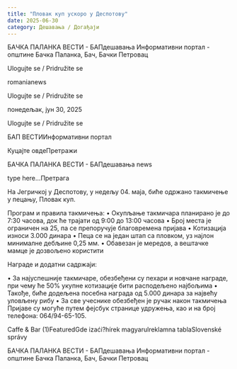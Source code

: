 ```yaml
---
title: "Пловак куп ускоро у Деспотову"
date: 2025-06-30
category: Дешавања / Догађаји
---
```


БАЧКА ПАЛАНКА ВЕСТИ - БАПдешавања Информативни портал - општине Бачка Паланка, Бач, Бачки Петровац

Ulogujte se / Pridružite se

romanianews

Ulogujte se / Pridružite se

понедељак, јун 30, 2025

Ulogujte se / Pridružite se

БАП ВЕСТИИнформативни портал

Куцајте овдеПретражи

БАЧКА ПАЛАНКА ВЕСТИ - БАПдешавања news

type here...Претрага

На Јегричкој у Деспотову, у недељу 04. маја, биће одржано такмичење у пецању, Пловак куп.

Програм и правила такмичења:
• Окупљање такмичара планирано је до 7:30 часова, док ће трајати од 9:00 до 13:00 часова
• Број места је ограничен на 25, па се препоручује благовремена пријава
• Котизација износи 3.000 динара
• Пеца се на један штап са пловком, уз најлон минималне дебљине 0,25 мм.
• Обавезан је мередов, а вештачке мамце је дозвољено користити


Награде и додатни садржаји:


• За најуспешније такмичаре, обезбеђени су пехари и новчане награде, при чему ће 50% укупне котизације бити расподељено најбољима
• Такође, биће додељена посебна награда од 5.000 динара за највећу уловљену рибу
• За све учеснике обезбеђен је ручак након такмичења
Пријаве су могуће путем фејсбук странице удружења, као и на број телефона:
064/94-65-105.

Caffe & Bar (1)FeaturedGde izaći?hírek magyarulreklamna tablaSlovenské správy

БАЧКА ПАЛАНКА ВЕСТИ - БАПдешавања Информативни портал - општине Бачка Паланка, Бач, Бачки Петровац
